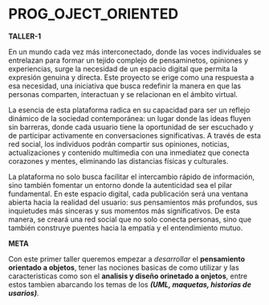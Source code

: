 # PROG_OJECT_ORIENTED
**TALLER-1**

En un mundo cada vez más interconectado, donde las voces individuales se entrelazan para formar un tejido complejo de pensaminetos, opiniones y experiencias, surge la necesidad de un espacio digital que permita la expresión genuina y directa. Este proyecto se erige como una respuesta a esa necesidad, una iniciativa que busca redefinir la manera en que las personas comparten, interactuan y se relacionan en el ámbito virtual.

La esencia de esta plataforma radica en su capacidad para ser un reflejo dinámico de la sociedad contemporánea: un lugar donde las ideas fluyen sin barreras, donde cada usuario tiene la oportunidad de ser escuchado y de participar activamente en conversaciones significativas. A través de esta red social, los individuos podrán compartir sus opiniones, noticias, actualizaciones y contenido multimedia con una inmediatez que conecta corazones y mentes, eliminando las distancias físicas y culturales.

La plataforma no solo busca facilitar el intercambio rápido de información, sino también fomentar un entorno donde la autenticidad sea el pilar fundamental. En este espacio digital, cada publicación será una ventana abierta hacia la realidad del usuario: sus pensamientos más profundos, sus inquietudes más sinceras y sus momentos más significativos. De esta manera, se creará una red social que no solo conecta personas, sino que también construye puentes hacia la empatía y el entendimiento mutuo.

**META**

Con este primer taller queremos empezar a *desarrollar* el **pensamiento orientado a objetos**, tener las nociones basicas de como utilizar y las caracteristicas como son el **analisis y diseño orinetado a onjetos**, entre estos tambien abarcando los temas de los **_(UML, maquetas, historias de usarios)_**.
